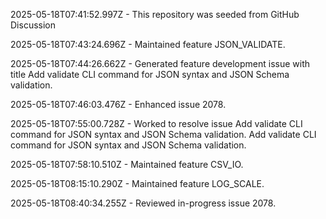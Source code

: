 2025-05-18T07:41:52.997Z - This repository was seeded from GitHub Discussion 

2025-05-18T07:43:24.696Z - Maintained feature JSON_VALIDATE.

2025-05-18T07:44:26.662Z - Generated feature development issue with title Add validate CLI command for JSON syntax and JSON Schema validation.

2025-05-18T07:46:03.476Z - Enhanced issue 2078.

2025-05-18T07:55:00.728Z - Worked to resolve issue Add validate CLI command for JSON syntax and JSON Schema validation. Add validate CLI command for JSON syntax and JSON Schema validation.

2025-05-18T07:58:10.510Z - Maintained feature CSV_IO.

2025-05-18T08:15:10.290Z - Maintained feature LOG_SCALE.

2025-05-18T08:40:34.255Z - Reviewed in-progress issue 2078.

